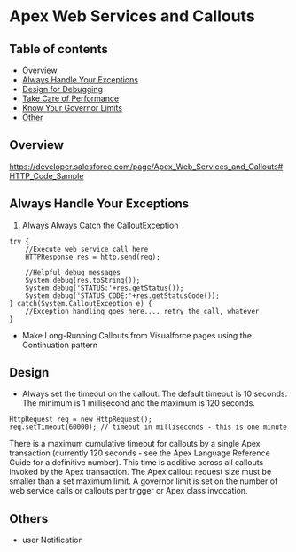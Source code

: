 # Apex Web Services and Callouts


## Table of contents

- [Overview](#Overview)
- [Always Handle Your Exceptions](#Always-Handle-Your-Exceptions)
- [Design for Debugging](#Design-for-Debugging)
- [Take Care of Performance](#Take-Care-of-Performance)
- [Know Your Governor Limits](#Know-Your-Governor-Limits])
- [Other](#Other)

## Overview

https://developer.salesforce.com/page/Apex_Web_Services_and_Callouts#HTTP_Code_Sample


## Always Handle Your Exceptions

1. Always Always Catch the CalloutException

```
try {
    //Execute web service call here
    HTTPResponse res = http.send(req);

    //Helpful debug messages
    System.debug(res.toString());
    System.debug('STATUS:'+res.getStatus());
    System.debug('STATUS_CODE:'+res.getStatusCode());
} catch(System.CalloutException e) {
    //Exception handling goes here.... retry the call, whatever
}
```


* Make Long-Running Callouts from Visualforce pages using the Continuation pattern


## Design

* Always set the timeout on the callout:
The default timeout is 10 seconds. The minimum is 1 millisecond and the maximum is 120 seconds.

```
HttpRequest req = new HttpRequest();
req.setTimeout(60000); // timeout in milliseconds - this is one minute
```

There is a maximum cumulative timeout for callouts by a single Apex transaction (currently 120 seconds - see the Apex Language Reference Guide for a definitive number). This time is additive across all callouts invoked by the Apex transaction.
The Apex callout request size must be smaller than a set maximum limit.
A governor limit is set on the number of web service calls or callouts per trigger or Apex class invocation.


## Others

* user Notification
